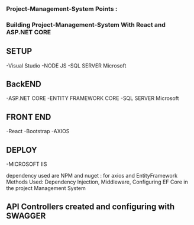 

### Project-Management-System Points  :
### Building Project-Management-System With React and ASP.NET CORE

## SETUP
-Visual Studio
-NODE JS
-SQL SERVER Microsoft

## BackEND
-ASP.NET CORE
-ENTITY FRAMEWORK CORE
-SQL SERVER Microsoft

## FRONT END
-React
-Bootstrap
-AXIOS

## DEPLOY
-MICROSOFT IIS

dependency used are NPM and nuget : for axios and EntityFramework
Methods Used: Dependency Injection, Middleware, Configuring EF Core in the project Management System

## API Controllers created and configuring with SWAGGER 

